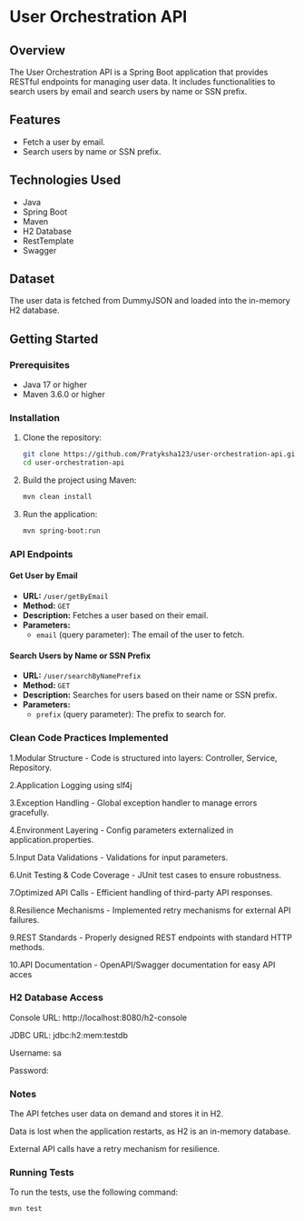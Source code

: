 # User Orchestration API

## Overview

The User Orchestration API is a Spring Boot application that provides RESTful endpoints for managing user data. It includes functionalities to search users by email and search users by name or SSN prefix.

## Features

- Fetch a user by email.
- Search users by name or SSN prefix.

## Technologies Used

- Java
- Spring Boot
- Maven
- H2 Database
- RestTemplate
- Swagger

## Dataset
The user data is fetched from DummyJSON and loaded into the in-memory H2 database.

## Getting Started

### Prerequisites

- Java 17 or higher
- Maven 3.6.0 or higher

### Installation

1. Clone the repository:
    ```sh
    git clone https://github.com/Pratyksha123/user-orchestration-api.git
    cd user-orchestration-api
    ```

2. Build the project using Maven:
    ```sh
    mvn clean install
    ```

3. Run the application:
    ```sh
    mvn spring-boot:run
    ```

### API Endpoints

#### Get User by Email

- **URL:** `/user/getByEmail`
- **Method:** `GET`
- **Description:** Fetches a user based on their email.
- **Parameters:**
  - `email` (query parameter): The email of the user to fetch.

#### Search Users by Name or SSN Prefix

- **URL:** `/user/searchByNamePrefix`
- **Method:** `GET`
- **Description:** Searches for users based on their name or SSN prefix.
- **Parameters:**
  - `prefix` (query parameter): The prefix to search for.
 
### Clean Code Practices Implemented

1.Modular Structure - Code is structured into layers: Controller, Service, Repository.

2.Application Logging using slf4j

3.Exception Handling - Global exception handler to manage errors gracefully.

4.Environment Layering - Config parameters externalized in application.properties.

5.Input Data Validations - Validations for input parameters.

6.Unit Testing & Code Coverage - JUnit test cases to ensure robustness.

7.Optimized API Calls - Efficient handling of third-party API responses.

8.Resilience Mechanisms - Implemented retry mechanisms for external API failures.

9.REST Standards - Properly designed REST endpoints with standard HTTP methods.

10.API Documentation - OpenAPI/Swagger documentation for easy API acces

### H2 Database Access

Console URL: http://localhost:8080/h2-console

JDBC URL: jdbc:h2:mem:testdb

Username: sa

Password: 

### Notes

The API fetches user data on demand and stores it in H2.

Data is lost when the application restarts, as H2 is an in-memory database.

External API calls have a retry mechanism for resilience.

### Running Tests

To run the tests, use the following command:
```sh
mvn test
